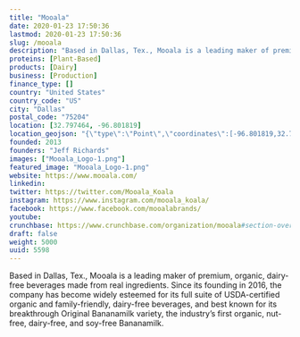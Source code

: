 ```yaml
---
title: "Mooala"
date: 2020-01-23 17:50:36
lastmod: 2020-01-23 17:50:36
slug: /mooala
description: "Based in Dallas, Tex., Mooala is a leading maker of premium, organic, dairy-free beverages made from real ingredients. Since its founding in 2016, the company has become widely esteemed for its full suite of USDA-certified organic and family-friendly, dairy-free beverages, and best known for its breakthrough Original Bananamilk variety, the industry’s first organic, nut-free, dairy-free, and soy-free Bananamilk."
proteins: [Plant-Based]
products: [Dairy]
business: [Production]
finance_type: []
country: "United States"
country_code: "US"
city: "Dallas"
postal_code: "75204"
location: [32.797464, -96.801819]
location_geojson: "{\"type\":\"Point\",\"coordinates\":[-96.801819,32.797464]}"
founded: 2013
founders: "Jeff Richards"
images: ["Mooala_Logo-1.png"]
featured_image: "Mooala_Logo-1.png"
website: https://www.mooala.com/
linkedin: 
twitter: https://twitter.com/Mooala_Koala
instagram: https://www.instagram.com/mooala_koala/
facebook: https://www.facebook.com/mooalabrands/
youtube: 
crunchbase: https://www.crunchbase.com/organization/mooala#section-overview
draft: false
weight: 5000
uuid: 5598
---
```

Based in Dallas, Tex., Mooala is a leading maker of premium, organic, dairy-free beverages made from real ingredients. Since its founding in 2016, the company has become widely esteemed for its full suite of USDA-certified organic and family-friendly, dairy-free beverages, and best known for its breakthrough Original Bananamilk variety, the industry’s first organic, nut-free, dairy-free, and soy-free Bananamilk.
